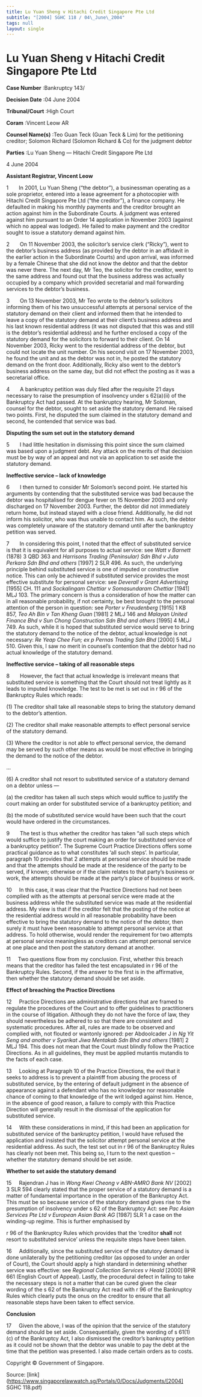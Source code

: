 ```yaml
---
title: Lu Yuan Sheng v Hitachi Credit Singapore Pte Ltd
subtitle: "[2004] SGHC 118 / 04\_June\_2004"
tags: null
layout: single
---
```

# Lu Yuan Sheng v Hitachi Credit Singapore Pte Ltd 



**Case Number** :Bankruptcy 143/ 

**Decision Date** :04 June 2004 

**Tribunal/Court** :High Court 

**Coram** :Vincent Leow AR 

**Counsel Name(s)** :Teo Guan Teck (Guan Teck & Lim) for the petitioning creditor; Solomon Richard (Solomon Richard & Co) for the judgment debtor 

**Parties** :Lu Yuan Sheng — Hitachi Credit Singapore Pte Ltd 

4 June 2004 

**Assistant Registrar, Vincent Leow** 

1       In 2001, Lu Yuan Sheng (“the debtor”), a businessman operating as a sole proprietor, entered into a lease agreement for a photocopier with Hitachi Credit Singapore Pte Ltd (“the creditor”), a finance company. He defaulted in making his monthly payments and the creditor brought an action against him in the Subordinate Courts. A judgment was entered against him pursuant to an Order 14 application in November 2003 (against which no appeal was lodged). He failed to make payment and the creditor sought to issue a statutory demand against him. 

2       On 11 November 2003, the solicitor’s service clerk (“Ricky”), went to the debtor’s business address (as provided by the debtor in an affidavit in the earlier action in the Subordinate Courts) and upon arrival, was informed by a female Chinese that she did not know the debtor and that the debtor was never there. The next day, Mr Teo, the solicitor for the creditor, went to the same address and found out that the business address was actually occupied by a company which provided secretarial and mail forwarding services to the debtor’s business. 

3       On 13 November 2003, Mr Teo wrote to the debtor’s solicitors informing them of his two unsuccessful attempts at personal service of the statutory demand on their client and informed them that he intended to leave a copy of the statutory demand at their client’s business address and his last known residential address (it was not disputed that this was and still is the debtor’s residential address) and he further enclosed a copy of the statutory demand for the solicitors to forward to their client. On 14 November 2003, Ricky went to the residential address of the debtor, but could not locate the unit number. On his second visit on 17 November 2003, he found the unit and as the debtor was not in, he posted the statutory demand on the front door. Additionally, Ricky also went to the debtor’s business address on the same day, but did not effect the posting as it was a secretarial office. 

4       A bankruptcy petition was duly filed after the requisite 21 days necessary to raise the presumption of insolvency under s 62(a)(ii) of the Bankruptcy Act had passed. At the bankruptcy hearing, Mr Soloman, counsel for the debtor, sought to set aside the statutory demand. He raised two points. First, he disputed the sum claimed in the statutory demand and second, he contended that service was bad. 

**Disputing the sum set out in the statutory demand** 

5       I had little hesitation in dismissing this point since the sum claimed was based upon a judgment debt. Any attack on the merits of that decision must be by way of an appeal and not via an application to set aside the statutory demand. 


**Ineffective service – lack of knowledge** 

6       I then turned to consider Mr Solomon’s second point. He started his arguments by contending that the substituted service was bad because the debtor was hospitalised for dengue fever on 15 November 2003 and only discharged on 17 November 2003. Further, the debtor did not immediately return home, but instead stayed with a close friend. Additionally, he did not inform his solicitor, who was thus unable to contact him. As such, the debtor was completely unaware of the statutory demand until after the bankruptcy petition was served. 

7       In considering this point, I noted that the effect of substituted service is that it is equivalent for all purposes to actual service: see _Watt v Barnett_ (1878) 3 QBD 363 and _Harrisons Trading (Peninsular) Sdn Bhd v Juta Perkara Sdn Bhd and others_ [1997] 2 SLR 496. As such, the underlying principle behind substituted service is one of imputed or constructive notice. This can only be achieved if substituted service provides the most effective substitute for personal service: see _Deverall v Grant Advertising_ [1955] CH. 111 and _Sockalingam Chettiar v Somasundaram Chettiar_ [1941] MLJ 103. The primary concern is thus a consideration of how the matter can in all reasonable probability, if not certainty, be best brought to the personal attention of the person in question: see _Porter v Freudenberg_ [1915] 1 KB 857, _Teo Ah Bin v Tan Kheng Guan_ [1981] 2 MLJ 146 and _Malayan United Finance Bhd v Sun Chong Construction Sdn Bhd and others_ [1995] 4 MLJ 749. As such, while it is hoped that substituted service would serve to bring the statutory demand to the notice of the debtor, actual knowledge is not necessary: _Re Yeap Chee Fun; ex p Pernas Trading Sdn Bhd_ [2000] 5 MLJ 510. Given this, I saw no merit in counsel’s contention that the debtor had no actual knowledge of the statutory demand. 

**Ineffective service – taking of all reasonable steps** 

8       However, the fact that actual knowledge is irrelevant means that substituted service is something that the Court should not treat lightly as it leads to imputed knowledge. The test to be met is set out in r 96 of the Bankruptcy Rules which reads: 

 (1) The creditor shall take all reasonable steps to bring the statutory demand to the debtor’s attention. 

 (2) The creditor shall make reasonable attempts to effect personal service of the statutory demand. 

 (3) Where the creditor is not able to effect personal service, the demand may be served by such other means as would be most effective in bringing the demand to the notice of the debtor. 

 ... 

 (6) A creditor shall not resort to substituted service of a statutory demand on a debtor unless — 

 (a) the creditor has taken all such steps which would suffice to justify the court making an order for substituted service of a bankruptcy petition; and 

 (b) the mode of substituted service would have been such that the court would have ordered in the circumstances. 


9       The test is thus whether the creditor has taken “all such steps which would suffice to justify the court making an order for substituted service of a bankruptcy petition”. The Supreme Court Practice Directions offers some practical guidance as to what constitutes ‘all such steps’. In particular, paragraph 10 provides that 2 attempts at personal service should be made and that the attempts should be made at the residence of the party to be served, if known; otherwise or if the claim relates to that party’s business or work, the attempts should be made at the party’s place of business or work. 

10     In this case, it was clear that the Practice Directions had not been complied with as the attempts at personal service were made at the business address while the substituted service was made at the residential address. My view is that if the creditor felt that the posting of the notice at the residential address would in all reasonable probability have been effective to bring the statutory demand to the notice of the debtor, then surely it must have been reasonable to attempt personal service at that address. To hold otherwise, would render the requirement for two attempts at personal service meaningless as creditors can attempt personal service at one place and then post the statutory demand at another. 

11     Two questions flow from my conclusion. First, whether this breach means that the creditor has failed the test encapsulated in r 96 of the Bankruptcy Rules. Second, if the answer to the first is in the affirmative, then whether the statutory demand should be set aside. 

**Effect of breaching the Practice Directions** 

12     Practice Directions are administrative directions that are framed to regulate the procedures of the Court and to offer guidelines to practitioners in the course of litigation. Although they do not have the force of law, they should nevertheless be adhered to so that there are consistent and systematic procedures. After all, rules are made to be observed and complied with, not flouted or wantonly ignored: per Abdoolcader J in _Ng Yit Seng and another v Syarikat Jiwa Mentakab Sdn Bhd and others_ [1981] 2 MLJ 194. This does not mean that the Court must blindly follow the Practice Directions. As in all guidelines, they must be applied mutantis mutandis to the facts of each case. 

13     Looking at Paragraph 10 of the Practice Directions, the evil that it seeks to address is to prevent a plaintiff from abusing the process of substituted service, by the entering of default judgment in the absence of appearance against a defendant who has no knowledge nor reasonable chance of coming to that knowledge of the writ lodged against him. Hence, in the absence of good reason, a failure to comply with this Practice Direction will generally result in the dismissal of the application for substituted service. 

14     With these considerations in mind, if this had been an application for substituted service of the bankruptcy petition, I would have refused the application and insisted that the solicitor attempt personal service at the residential address. As such, the test set out in r 96 of the Bankruptcy Rules has clearly not been met. This being so, I turn to the next question – whether the statutory demand should be set aside. 

**Whether to set aside the statutory demand** 

15     Rajendran J has in _Wong Kwei Cheong v ABN-AMRO Bank NV_ [2002] 3 SLR 594 clearly stated that the proper service of a statutory demand is a matter of fundamental importance in the operation of the Bankruptcy Act. This must be so because service of the statutory demand gives rise to the presumption of insolvency under s 62 of the Bankruptcy Act: see _Pac Asian Services Pte Ltd v European Asian Bank AG_ [1987] SLR 1 a case on the winding-up regime. This is further emphasised by 


r 96 of the Bankruptcy Rules which provides that the ‘creditor **shall** not resort to substituted service’ unless the requisite steps have been taken. 

16     Additionally, since the substituted service of the statutory demand is done unilaterally by the petitioning creditor (as opposed to under an order of Court), the Court should apply a high standard in determining whether service was effective: see _Regional Collection Services v Heald_ [2000] BPIR 661 (English Court of Appeal). Lastly, the procedural defect in failing to take the necessary steps is not a matter that can be cured given the clear wording of the s 62 of the Bankruptcy Act read with r 96 of the Bankruptcy Rules which clearly puts the onus on the creditor to ensure that all reasonable steps have been taken to effect service. 

**Conclusion** 

17     Given the above, I was of the opinion that the service of the statutory demand should be set aside. Consequentially, given the wording of s 61(1)(c) of the Bankruptcy Act, I also dismissed the creditor’s bankruptcy petition as it could not be shown that the debtor was unable to pay the debt at the time that the petition was presented. I also made certain orders as to costs. 

 Copyright © Government of Singapore. 


Source: [link](https://www.singaporelawwatch.sg/Portals/0/Docs/Judgments/[2004] SGHC 118.pdf)

